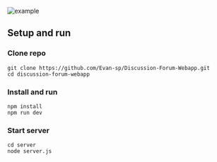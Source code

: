 ![example](https://user-images.githubusercontent.com/94762716/189226665-9c2d1c57-ce57-47ea-bcf2-3f73de5fe9b6.gif)
## Setup and run
### Clone repo
```
git clone https://github.com/Evan-sp/Discussion-Forum-Webapp.git
cd discussion-forum-webapp
```
### Install and run
```
npm install
npm run dev
```
### Start server
```
cd server
node server.js
```
